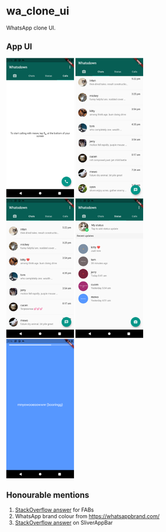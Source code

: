 # wa_clone_ui

WhatsApp clone UI.

<!-- ## Speedcode
youtube -->

## App UI

<img src = "screenshots/ss (1).png" width=180>
<img src = "screenshots/ss (2).png" width=180>
<img src = "screenshots/ss (3).png" width=180>
<img src = "screenshots/ss (4).png" width=180>
<img src = "screenshots/ss (5).png" width=180>

## Honourable mentions

1. [StackOverflow answer](https://stackoverflow.com/a/53406169/13617136) for FABs
2. WhatsApp brand colour from https://whatsappbrand.com/
3. [StackOverflow answer](https://stackoverflow.com/a/65405690/13617136) on SliverAppBar
